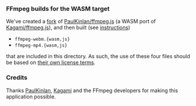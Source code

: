 ### FFmpeg builds for the WASM target

We've created a [fork](https://github.com/w3reality/wasm-ffmpeg.js) of [PaulKinlan/ffmpeg.js](https://github.com/PaulKinlan/ffmpeg.js/tree/wasm) (a WASM port of [Kagami/ffmpeg.js](https://github.com/Kagami/ffmpeg.js)), and then built (see [instructions](https://github.com/w3reality/wasm-ffmpeg.js/wiki))

- `ffmpeg-webm.{wasm,js}`
- `ffmpeg-mp4.{wasm,js}`

that are included in this directory.  As such, the use of these four files should be based on
[their own license terms](https://github.com/w3reality/wasm-ffmpeg.js#license).

### Credits

Thanks [PaulKinlan](https://github.com/PaulKinlan), [Kagami](https://github.com/Kagami) and the FFmpeg developers for making this application possible.

